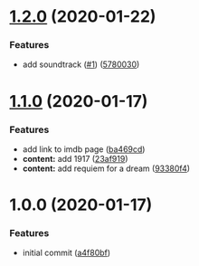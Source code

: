 # [1.2.0](https://github.com/believer/soundtrackdb/compare/v1.1.0...v1.2.0) (2020-01-22)


### Features

* add soundtrack ([#1](https://github.com/believer/soundtrackdb/issues/1)) ([5780030](https://github.com/believer/soundtrackdb/commit/5780030b6a7e5c26026f36f5694baca0ca0af82e))

# [1.1.0](https://github.com/believer/soundtrackdb/compare/v1.0.0...v1.1.0) (2020-01-17)


### Features

* add link to imdb page ([ba469cd](https://github.com/believer/soundtrackdb/commit/ba469cd40f7f8f39e569eafc49c9e1e698f2429e))
* **content:** add 1917 ([23af919](https://github.com/believer/soundtrackdb/commit/23af9192053b10d12471b4944163fe92a3b1bf2a))
* **content:** add requiem for a dream ([93380f4](https://github.com/believer/soundtrackdb/commit/93380f4b9daf4ef3f06fcbc942c1d0b07d4dbcdc))

# 1.0.0 (2020-01-17)


### Features

* initial commit ([a4f80bf](https://github.com/believer/soundtrackdb/commit/a4f80bf79828ac775d853b21019a041b7f23de0d))
